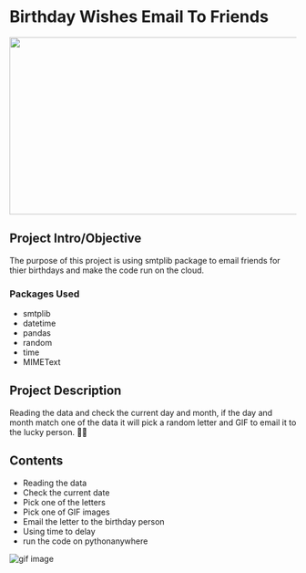# Birthday Wishes Email To Friends

<img src="https://thumbs.dreamstime.com/b/birthday-header-colored-balloons-confetti-explosion-colored-balloons-confetti-text-happy-birthday-white-113056426.jpg" alt="" width="800" height="311" />

## Project Intro/Objective

The purpose of this project is using smtplib package to email friends for thier birthdays and make the code run on the cloud.

### Packages Used
* smtplib
* datetime
* pandas
* random
* time
* MIMEText


## Project Description

Reading the data and check the current day and month, if the day and month match one of the data
it will pick a random letter and GIF to email it to the lucky person. 🥳🎉


## Contents

- Reading the data
- Check the current date
- Pick one of the letters
- Pick one of GIF images
- Email the letter to the birthday person
- Using time to delay 
- run the code on pythonanywhere


 ![gif image](https://media.giphy.com/media/5sgUUvcbSmY12/giphy.gif)



